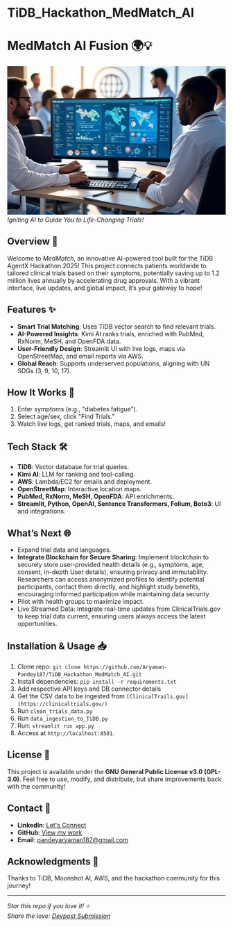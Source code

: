 
# TiDB_Hackathon_MedMatch_AI

# MedMatch AI Fusion 🌍💡

![MedMatch Thumbnail](https://github.com/Aryaman-Pandey187/TiDB_Hackathon_MedMatch_AI/blob/main/MedMatch%20-%20thumbnail.jpg)  
*Igniting AI to Guide You to Life-Changing Trials!*

## Overview 🎉
Welcome to *MedMatch*, an innovative AI-powered tool built for the TiDB AgentX Hackathon 2025! This project connects patients worldwide to tailored clinical trials based on their symptoms, potentially saving up to 1.2 million lives annually by accelerating drug approvals. With a vibrant interface, live updates, and global impact, it’s your gateway to hope!

## Features ✨
- **Smart Trial Matching**: Uses TiDB vector search to find relevant trials.
- **AI-Powered Insights**: Kimi AI ranks trials, enriched with PubMed, RxNorm, MeSH, and OpenFDA data.
- **User-Friendly Design**: Streamlit UI with live logs, maps via OpenStreetMap, and email reports via AWS.
- **Global Reach**: Supports underserved populations, aligning with UN SDGs (3, 9, 10, 17).

## How It Works 🚀
1. Enter symptoms (e.g., "diabetes fatigue").
2. Select age/sex, click "Find Trials."
3. Watch live logs, get ranked trials, maps, and emails!

## Tech Stack 🛠️
- **TiDB**: Vector database for trial queries.
- **Kimi AI**: LLM for ranking and tool-calling.
- **AWS**: Lambda/EC2 for emails and deployment.
- **OpenStreetMap**: Interactive location maps.
- **PubMed, RxNorm, MeSH, OpenFDA**: API enrichments.
- **Streamlit, Python, OpenAI, Sentence Transformers, Folium, Boto3**: UI and integrations.

## What’s Next 🌐
- Expand trial data and languages.
- **Integrate Blockchain for Secure Sharing**: Implement blockchain to securely store user-provided health details (e.g., symptoms, age, consent, in-depth User details), ensuring privacy and immutability. Researchers can access anonymized profiles to identify potential participants, contact them directly, and highlight study benefits, encouraging informed participation while maintaining data security.
- Pilot with health groups to maximize impact.
- Live Streamed Data: Integrate real-time updates from ClinicalTrials.gov to keep trial data current, ensuring users always access the latest opportunities.

## Installation & Usage 📥
1. Clone repo: `git clone https://github.com/Aryaman-Pandey187/TiDB_Hackathon_MedMatch_AI.git`
2. Install dependencies: `pip install -r requirements.txt`
3. Add respective API keys and DB connector details
4. Get the CSV data to be ingested from `[ClinicalTrails.gov](https://clinicaltrials.gov/)`
5. Run `clean_trials_data.py`
6. Run `data_ingestion_to_TiDB.py`
7. Run: `streamlit run app.py`
8. Access at `http://localhost:8501`.

## License 📜
This project is available under the **GNU General Public License v3.0 (GPL-3.0)**. Feel free to use, modify, and distribute, but share improvements back with the community!

## Contact 📧
- **LinkedIn**: [Let's Connect](https://www.linkedin.com/in/aryaman-pandey/)
- **GitHub**: [View my work](https://github.com/Aryaman-Pandey187)
- **Email**: pandeyaryaman187@gmail.com

## Acknowledgments 🙏
Thanks to TiDB, Moonshot AI, AWS, and the hackathon community for this journey!

---

*Star this repo if you love it! ⭐*  
*Share the love: [Devpost Submission](https://devpost.com/software/medmatch-an-ai-to-connect-you-with-life-changing-trials)*

